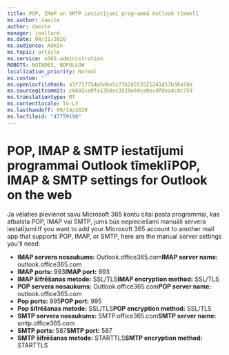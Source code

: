```yaml
---
title: POP, IMAP un SMTP iestatījumi programmā Outlook tīmeklī
ms.author: daeite
author: daeite
manager: joallard
ms.date: 04/21/2020
ms.audience: Admin
ms.topic: article
ms.service: o365-administration
ROBOTS: NOINDEX, NOFOLLOW
localization_priority: Normal
ms.custom: ''
ms.openlocfilehash: a3f717754a5ebe5c73624553521241d57b38a7da
ms.sourcegitcommit: c6692ce0fa1358ec3529e59ca0ecdfdea4cdc759
ms.translationtype: MT
ms.contentlocale: lv-LV
ms.lasthandoff: 09/14/2020
ms.locfileid: "47759190"
---
```

# <a name="pop-imap--smtp-settings-for-outlook-on-the-web"></a><span data-ttu-id="ae7b3-102">POP, IMAP & SMTP iestatījumi programmai Outlook tīmeklī</span><span class="sxs-lookup"><span data-stu-id="ae7b3-102">POP, IMAP & SMTP settings for Outlook on the web</span></span>

<span data-ttu-id="ae7b3-103">Ja vēlaties pievienot savu Microsoft 365 kontu citai pasta programmai, kas atbalsta POP, IMAP vai SMTP, jums būs nepieciešami manuāli servera iestatījumi:</span><span class="sxs-lookup"><span data-stu-id="ae7b3-103">If you want to add your Microsoft 365 account to another mail app that supports POP, IMAP, or SMTP, here are the manual server settings you'll need:</span></span>
  
- <span data-ttu-id="ae7b3-104">**IMAP servera nosaukums:** Outlook.office365.com</span><span class="sxs-lookup"><span data-stu-id="ae7b3-104">**IMAP server name:** outlook.office365.com</span></span>
- <span data-ttu-id="ae7b3-105">**IMAP ports:** 993</span><span class="sxs-lookup"><span data-stu-id="ae7b3-105">**IMAP port:** 993</span></span>
- <span data-ttu-id="ae7b3-106">**IMAP šifrēšanas metode:** SSL/TLS</span><span class="sxs-lookup"><span data-stu-id="ae7b3-106">**IMAP encryption method:** SSL/TLS</span></span>
- <span data-ttu-id="ae7b3-107">**POP servera nosaukums:** Outlook.office365.com</span><span class="sxs-lookup"><span data-stu-id="ae7b3-107">**POP server name:** outlook.office365.com</span></span>  
- <span data-ttu-id="ae7b3-108">**Pop ports:** 995</span><span class="sxs-lookup"><span data-stu-id="ae7b3-108">**POP port:** 995</span></span>  
- <span data-ttu-id="ae7b3-109">**Pop šifrēšanas metode:** SSL/TLS</span><span class="sxs-lookup"><span data-stu-id="ae7b3-109">**POP encryption method:** SSL/TLS</span></span>  
- <span data-ttu-id="ae7b3-110">**SMTP servera nosaukums:** SMTP.office365.com</span><span class="sxs-lookup"><span data-stu-id="ae7b3-110">**SMTP server name:** smtp.office365.com</span></span>
- <span data-ttu-id="ae7b3-111">**SMTP ports:** 587</span><span class="sxs-lookup"><span data-stu-id="ae7b3-111">**SMTP port:** 587</span></span>
- <span data-ttu-id="ae7b3-112">**SMTP šifrēšanas metode:** STARTTLS</span><span class="sxs-lookup"><span data-stu-id="ae7b3-112">**SMTP encryption method:** STARTTLS</span></span>
